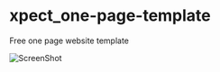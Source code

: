 # xpect_one-page-template
Free one page website template

![ScreenShot](https://github.com/Goldenmace/xpect_one-page-template/blob/master/knight.jpg)